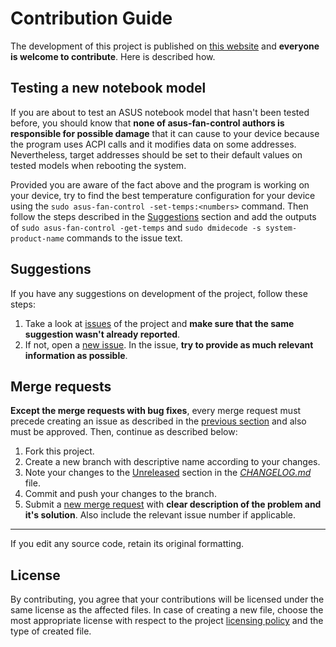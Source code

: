 # Contribution Guide

The development of this project is published on [this website](https://gitlab.com/dominiksalvet/asus-fan-control) and **everyone is welcome to contribute**. Here is described how.

## Testing a new notebook model

If you are about to test an ASUS notebook model that hasn't been tested before, you should know that **none of asus-fan-control authors is responsible for possible damage** that it can cause to your device because the program uses ACPI calls and it modifies data on some addresses. Nevertheless, target addresses should be set to their default values on tested models when rebooting the system.

Provided you are aware of the fact above and the program is working on your device, try to find the best temperature configuration for your device using the `sudo asus-fan-control -set-temps:<numbers>` command. Then follow the steps described in the [Suggestions](#suggestions) section and add the outputs of `sudo asus-fan-control -get-temps` and `sudo dmidecode -s system-product-name` commands to the issue text.

## Suggestions

If you have any suggestions on development of the project, follow these steps:

1. Take a look at [issues](https://gitlab.com/dominiksalvet/asus-fan-control/issues) of the project and **make sure that the same suggestion wasn't already reported**.
2. If not, open a [new issue](https://gitlab.com/dominiksalvet/asus-fan-control/issues/new). In the issue, **try to provide as much relevant information as possible**.

## Merge requests

**Except the merge requests with bug fixes**, every merge request must precede creating an issue as described in the [previous section](#suggestions) and also must be approved. Then, continue as described below:

1. Fork this project.
2. Create a new branch with descriptive name according to your changes.
3. Note your changes to the [Unreleased](CHANGELOG.md#unreleased) section in the [*CHANGELOG.md*](CHANGELOG.md) file.
4. Commit and push your changes to the branch.
5. Submit a [new merge request](https://gitlab.com/dominiksalvet/asus-fan-control/merge_requests/new) with **clear description of the problem and it's solution**. Also include the relevant issue number if applicable.

---

If you edit any source code, retain its original formatting.

## License

By contributing, you agree that your contributions will be licensed under the same license as the affected files. In case of creating a new file, choose the most appropriate license with respect to the project [licensing policy](README.md#license) and the type of created file.
